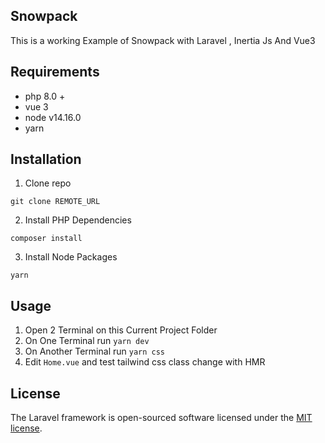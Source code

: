 ## Snowpack

This is a working Example of Snowpack with Laravel , Inertia Js And Vue3
## Requirements
- php 8.0 +
- vue 3
- node v14.16.0
- yarn

## Installation
1. Clone repo

```
git clone REMOTE_URL 
```

2. Install PHP Dependencies

```
composer install
```

3. Install Node Packages

```
yarn
```

## Usage
1. Open 2 Terminal on this Current Project Folder
2. On One Terminal run `yarn dev` 
3. On Another Terminal run `yarn css`
4. Edit `Home.vue` and test tailwind css class change with HMR
## License

The Laravel framework is open-sourced software licensed under the [MIT license](https://opensource.org/licenses/MIT).

